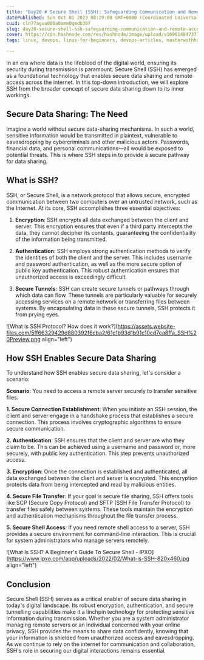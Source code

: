 ```yaml
---
title: "Day20 # Secure Shell (SSH): Safeguarding Communication and Remote Access"
datePublished: Sun Oct 01 2023 08:29:08 GMT+0000 (Coordinated Universal Time)
cuid: cln77agua000a0amm0qmdb30f
slug: day20-secure-shell-ssh-safeguarding-communication-and-remote-access
cover: https://cdn.hashnode.com/res/hashnode/image/upload/v1696148473717/5edf219c-2c29-4d05-99a2-1f1946f36426.png
tags: linux, devops, linux-for-beginners, devops-articles, masterwithhamza

---
```


In an era where data is the lifeblood of the digital world, ensuring its security during transmission is paramount. Secure Shell (SSH) has emerged as a foundational technology that enables secure data sharing and remote access across the internet. In this top-down introduction, we will explore SSH from the broader concept of secure data sharing down to its inner workings.

## **Secure Data Sharing: The Need**

Imagine a world without secure data-sharing mechanisms. In such a world, sensitive information would be transmitted in plaintext, vulnerable to eavesdropping by cybercriminals and other malicious actors. Passwords, financial data, and personal communications—all would be exposed to potential threats. This is where SSH steps in to provide a secure pathway for data sharing.

## **What is SSH?**

SSH, or Secure Shell, is a network protocol that allows secure, encrypted communication between two computers over an untrusted network, such as the Internet. At its core, SSH accomplishes three essential objectives:

1. **Encryption**: SSH encrypts all data exchanged between the client and server. This encryption ensures that even if a third party intercepts the data, they cannot decipher its contents, guaranteeing the confidentiality of the information being transmitted.
    
2. **Authentication**: SSH employs strong authentication methods to verify the identities of both the client and the server. This includes username and password authentication, as well as the more secure option of public key authentication. This robust authentication ensures that unauthorized access is exceedingly difficult.
    
3. **Secure Tunnels**: SSH can create secure tunnels or pathways through which data can flow. These tunnels are particularly valuable for securely accessing services on a remote network or transferring files between systems. By encapsulating data in these secure tunnels, SSH protects it from prying eyes.
    

![What is SSH Protocol? How does it work?](https://assets.website-files.com/5ff66329429d880392f6cba2/61c1b93d1b91c10cd7ca8ffa_SSH%20Preview.png align="left")

## **How SSH Enables Secure Data Sharing**

To understand how SSH enables secure data sharing, let's consider a scenario:

**Scenario**: You need to access a remote server securely to transfer sensitive files.

**1\. Secure Connection Establishment**: When you initiate an SSH session, the client and server engage in a handshake process that establishes a secure connection. This process involves cryptographic algorithms to ensure secure communication.

**2\. Authentication**: SSH ensures that the client and server are who they claim to be. This can be achieved using a username and password or, more securely, with public key authentication. This step prevents unauthorized access.

**3\. Encryption**: Once the connection is established and authenticated, all data exchanged between the client and server is encrypted. This encryption protects data from being intercepted and read by malicious entities.

**4\. Secure File Transfer**: If your goal is secure file sharing, SSH offers tools like SCP (Secure Copy Protocol) and SFTP (SSH File Transfer Protocol) to transfer files safely between systems. These tools maintain the encryption and authentication mechanisms throughout the file transfer process.

**5\. Secure Shell Access**: If you need remote shell access to a server, SSH provides a secure environment for command-line interaction. This is crucial for system administrators who manage servers remotely.

![What Is SSH? A Beginner's Guide To Secure Shell - IPXO](https://www.ipxo.com/app/uploads/2022/02/What-is-SSH-820x460.jpg align="left")

## **Conclusion**

Secure Shell (SSH) serves as a critical enabler of secure data sharing in today's digital landscape. Its robust encryption, authentication, and secure tunnelling capabilities make it a linchpin technology for protecting sensitive information during transmission. Whether you are a system administrator managing remote servers or an individual concerned with your online privacy, SSH provides the means to share data confidently, knowing that your information is shielded from unauthorized access and eavesdropping. As we continue to rely on the internet for communication and collaboration, SSH's role in securing our digital interactions remains essential.